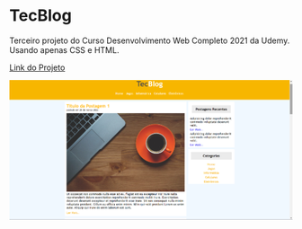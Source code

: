# TecBlog
Terceiro projeto do Curso Desenvolvimento Web Completo 2021 da Udemy.<br>
Usando apenas CSS e HTML.<br>

<a href="https://tecblog-ex7k0368a-eduardzs.vercel.app/">Link do Projeto</a>

<img src="tecblog.png" alt="Imagem do Projeto">
